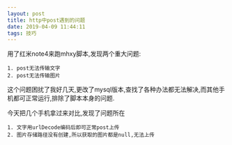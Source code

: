 ```yaml
---
layout: post
title: http中post遇到的问题
date: 2019-04-09 11:44:11
tags: 技巧
---
```

用了红米note4来跑mhxy脚本,发现两个重大问题:
```
1. post无法传输文字
2. post无法传输图片
```
这个问题困扰了我好几天,更改了mysql版本,查找了各种办法都无法解决,而其他手机都可正常运行,排除了脚本本身的问题.

今天把几个手机拿过来对比,发现了问题所在
```
1. 文字用urlDecode编码后即可正常post上传
2. 图片存储路径没有创建,所以获取的图片都是null,无法上传
```
